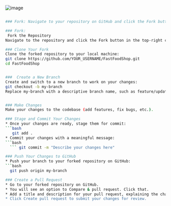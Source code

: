 ![image](https://github.com/user-attachments/assets/8a11a036-7e94-4253-9e41-7f60ec59953f)

```bash

### Fork: Navigate to your repository on GitHub and click the Fork button to create a copy under your account (optional if you're contributing to another repository).

### Fork:
 Fork the Repository
Navigate to the repository and click the Fork button in the top-right corner to create your own copy of the repository.

### Clone Your Fork
Clone the forked repository to your local machine:
git clone https://github.com/YOUR_USERNAME/FastFoodShop.git
cd FastFoodShop


###  Create a New Branch
Create and switch to a new branch to work on your changes:
git checkout -b my-branch
Replace my-branch with a descriptive branch name, such as feature/update-menu or bugfix/fix-typo.


### Make Changes
Make your changes to the codebase (add features, fix bugs, etc.).

### Stage and Commit Your Changes
* Once your changes are ready, stage them for commit:
```bash
   git add .
* Commit your changes with a meaningful message:
```bash
  ``` git commit -m "Describe your changes here"

### Push Your Changes to GitHub
* Push your branch to your forked repository on GitHub:
```bash
  git push origin my-branch

### Create a Pull Request
* Go to your forked repository on GitHub.
* You will see an option to Compare & pull request. Click that.
* Add a title and description for your pull request, explaining the changes you've made.
* Click Create pull request to submit your changes for review.
